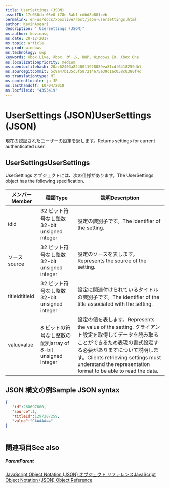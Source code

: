 ```yaml
---
title: UserSettings (JSON)
assetID: 17c030cb-05e0-f78e-5ab1-cdbd8b801ceb
permalink: en-us/docs/xboxlive/rest/json-usersettings.html
author: KevinAsgari
description: " UserSettings (JSON)"
ms.author: kevinasg
ms.date: 20-12-2017
ms.topic: article
ms.prod: windows
ms.technology: uwp
keywords: Xbox Live, Xbox, ゲーム, UWP, Windows 10, Xbox One
ms.localizationpriority: medium
ms.openlocfilehash: 20ac62403a8248011928089ea81cdf6418259db1
ms.sourcegitcommit: 5c9a47b135c5f587214675e39c1ac058c0380f4c
ms.translationtype: MT
ms.contentlocale: ja-JP
ms.lasthandoff: 10/04/2018
ms.locfileid: "4353419"
---
```

# <a name="usersettings-json"></a><span data-ttu-id="4d276-104">UserSettings (JSON)</span><span class="sxs-lookup"><span data-stu-id="4d276-104">UserSettings (JSON)</span></span>
<span data-ttu-id="4d276-105">現在の認証されたユーザーの設定を返します。</span><span class="sxs-lookup"><span data-stu-id="4d276-105">Returns settings for current authenticated user.</span></span> 
<a id="ID4EN"></a>

 
## <a name="usersettings"></a><span data-ttu-id="4d276-106">UserSettings</span><span class="sxs-lookup"><span data-stu-id="4d276-106">UserSettings</span></span>
 
<span data-ttu-id="4d276-107">UserSettings オブジェクトには、次の仕様があります。</span><span class="sxs-lookup"><span data-stu-id="4d276-107">The UserSettings object has the following specification.</span></span>
 
| <span data-ttu-id="4d276-108">メンバー</span><span class="sxs-lookup"><span data-stu-id="4d276-108">Member</span></span>| <span data-ttu-id="4d276-109">種類</span><span class="sxs-lookup"><span data-stu-id="4d276-109">Type</span></span>| <span data-ttu-id="4d276-110">説明</span><span class="sxs-lookup"><span data-stu-id="4d276-110">Description</span></span>| 
| --- | --- | --- | 
| <span data-ttu-id="4d276-111">id</span><span class="sxs-lookup"><span data-stu-id="4d276-111">id</span></span>| <span data-ttu-id="4d276-112">32 ビット符号なし整数</span><span class="sxs-lookup"><span data-stu-id="4d276-112">32-bit unsigned integer</span></span>| <span data-ttu-id="4d276-113">設定の識別子です。</span><span class="sxs-lookup"><span data-stu-id="4d276-113">The identifier of the setting.</span></span>| 
| <span data-ttu-id="4d276-114">ソース</span><span class="sxs-lookup"><span data-stu-id="4d276-114">source</span></span>| <span data-ttu-id="4d276-115">32 ビット符号なし整数</span><span class="sxs-lookup"><span data-stu-id="4d276-115">32-bit unsigned integer</span></span>| <span data-ttu-id="4d276-116">設定のソースを表します。</span><span class="sxs-lookup"><span data-stu-id="4d276-116">Represents the source of the setting.</span></span> | 
| <span data-ttu-id="4d276-117">titleId</span><span class="sxs-lookup"><span data-stu-id="4d276-117">titleId</span></span>| <span data-ttu-id="4d276-118">32 ビット符号なし整数</span><span class="sxs-lookup"><span data-stu-id="4d276-118">32-bit unsigned integer</span></span>| <span data-ttu-id="4d276-119">設定に関連付けられているタイトルの識別子です。</span><span class="sxs-lookup"><span data-stu-id="4d276-119">The identifier of the title associated with the setting.</span></span> | 
| <span data-ttu-id="4d276-120">value</span><span class="sxs-lookup"><span data-stu-id="4d276-120">value</span></span>| <span data-ttu-id="4d276-121">8 ビットの符号なし整数の配列</span><span class="sxs-lookup"><span data-stu-id="4d276-121">array of 8-bit unsigned integer</span></span>| <span data-ttu-id="4d276-122">設定の値を表します。</span><span class="sxs-lookup"><span data-stu-id="4d276-122">Represents the value of the setting.</span></span> <span data-ttu-id="4d276-123">クライアント設定を取得してデータを読み取ることができるため表現の書式設定する必要がありますについて説明します。</span><span class="sxs-lookup"><span data-stu-id="4d276-123">Clients retrieving settings must understand the representation format to be able to read the data.</span></span> | 
  
<a id="ID4EJC"></a>

 
## <a name="sample-json-syntax"></a><span data-ttu-id="4d276-124">JSON 構文の例</span><span class="sxs-lookup"><span data-stu-id="4d276-124">Sample JSON syntax</span></span>
 

```json
{
   "id":268697600,
   "source":1,
   "titleId":1297287259,
   "value":"CAAAAA=="
}
    
```

  
<a id="ID4ESC"></a>

 
## <a name="see-also"></a><span data-ttu-id="4d276-125">関連項目</span><span class="sxs-lookup"><span data-stu-id="4d276-125">See also</span></span>
 
<a id="ID4EUC"></a>

 
##### <a name="parent"></a><span data-ttu-id="4d276-126">Parent</span><span class="sxs-lookup"><span data-stu-id="4d276-126">Parent</span></span> 

[<span data-ttu-id="4d276-127">JavaScript Object Notation (JSON) オブジェクト リファレンス</span><span class="sxs-lookup"><span data-stu-id="4d276-127">JavaScript Object Notation (JSON) Object Reference</span></span>](atoc-xboxlivews-reference-json.md)

   